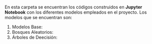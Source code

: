 En esta carpeta se encuentran los códigos construidos en __Jupyter Notebook__ con los diferentes modelos empleados en el proyecto. 
Los modelos que se encuentran son: 

1. Modelos Base: 
2. Bosques Aleatorios:
3. Árboles de Deecisión: 
